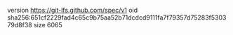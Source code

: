 version https://git-lfs.github.com/spec/v1
oid sha256:651cf2229fad4c65c9b75aa52b71dcdcd9111fa7f79357d75283f530379d8f38
size 6065
